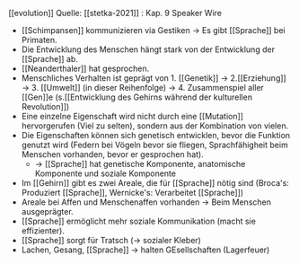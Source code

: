 [[evolution]]
Quelle: [[stetka-2021]] : Kap. 9 Speaker Wire

- [[Schimpansen]] kommunizieren via Gestiken -> Es gibt [[Sprache]] bei Primaten.
- Die Entwicklung des Menschen hängt stark von der Entwicklung der [[Sprache]] ab.
- [[Neanderthaler]] hat gesprochen.
- Menschliches Verhalten ist geprägt von 1. [[Genetik]]  -> 2.[[Erziehung]] -> 3. [[Umwelt]] (in dieser Reihenfolge) -> 4. Zusammenspiel aller [[Gen]]e (s.[[Entwicklung des Gehirns während der kulturellen Revolution]])
- Eine einzelne Eigenschaft wird nicht durch eine [[Mutation]] hervorgerufen (Viel zu selten), sondern aus der Kombination von vielen.
- Die Eigenschaften können sich genetisch entwicklen, bevor die Funktion genutzt wird (Federn bei Vögeln bevor sie fliegen, Sprachfähigheit beim Menschen vorhanden, bevor er gesprochen hat).
	- -> [[Sprache]] hat genetische Komponente, anatomische Komponente und soziale Komponente
- Im [[Gehirn]] gibt es zwei Areale, die für [[Sprache]] nötig sind (Broca's: Produziert [[Sprache]], Wernicke's: Verarbeitet [[Sprache]])
- Areale bei Affen und Menschenaffen vorhanden -> Beim Menschen ausgeprägter.
- [[Sprache]] ermöglicht mehr soziale Kommunikation (macht sie effizienter).
-  [[Sprache]] sorgt für Tratsch (-> sozialer Kleber)
- Lachen, Gesang, [[Sprache]] -> halten GEsellschaften (Lagerfeuer)